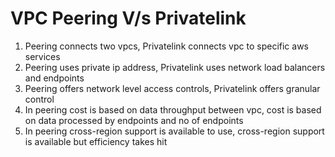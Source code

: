 # VPC Peering V/s Privatelink

1. Peering connects two vpcs, Privatelink connects vpc to specific aws services
2. Peering uses private ip address, Privatelink uses network load balancers and endpoints
3. Peering offers network level access controls, Privatelink offers granular control
4. In peering cost is based on data throughput between vpc, cost is based on data processed by endpoints and no of endpoints
5. In peering cross-region support is available to use, cross-region support is available but efficiency takes hit